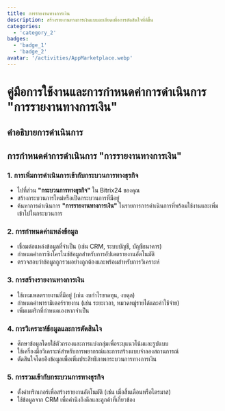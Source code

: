 ```yaml
---
title: การรายงานทางการเงิน
description: สร้างรายงานทางการเงินแบบละเอียดเพื่อการตัดสินใจที่ดีขึ้น
categories: 
  - 'category_2'
badges: 
  - 'badge_1'
  - 'badge_2'
avatar: '/activities/AppMarketplace.webp'
---
```

# คู่มือการใช้งานและการกำหนดค่าการดำเนินการ "การรายงานทางการเงิน"

## คำอธิบายการดำเนินการ

## **การกำหนดค่าการดำเนินการ "การรายงานทางการเงิน"**

### 1. การเพิ่มการดำเนินการเข้ากับกระบวนการทางธุรกิจ
- ไปที่ส่วน **"กระบวนการทางธุรกิจ"** ใน Bitrix24 ของคุณ
- สร้างกระบวนการใหม่หรือเปิดกระบวนการที่มีอยู่
- ค้นหาการดำเนินการ **"การรายงานทางการเงิน"** ในรายการการดำเนินการที่พร้อมใช้งานและเพิ่มเข้าไปในกระบวนการ

### 2. การกำหนดค่าแหล่งข้อมูล
- เชื่อมต่อแหล่งข้อมูลที่จำเป็น (เช่น CRM, ระบบบัญชี, บัญชีธนาคาร)
- กำหนดค่าการซิงโครไนซ์ข้อมูลสำหรับการอัปเดตรายงานอัตโนมัติ
- ตรวจสอบว่าข้อมูลถูกรวมอย่างถูกต้องและพร้อมสำหรับการวิเคราะห์

### 3. การสร้างรายงานทางการเงิน
- ใช้เทมเพลตรายงานที่มีอยู่ (เช่น งบกำไรขาดทุน, งบดุล)
- กำหนดค่าพารามิเตอร์รายงาน (เช่น ระยะเวลา, หมวดหมู่รายได้และค่าใช้จ่าย)
- เพิ่มเมตริกที่กำหนดเองหากจำเป็น

### 4. การวิเคราะห์ข้อมูลและการตัดสินใจ
- ศึกษาข้อมูลโดยใช้ตัวกรองและการแบ่งกลุ่มเพื่อระบุแนวโน้มและรูปแบบ
- ใช้เครื่องมือวิเคราะห์สำหรับการพยากรณ์และการสร้างแบบจำลองสถานการณ์
- ตัดสินใจโดยอิงข้อมูลเพื่อเพิ่มประสิทธิภาพกระบวนการทางการเงิน

### 5. การรวมเข้ากับกระบวนการทางธุรกิจ
- ตั้งค่าทริกเกอร์เพื่อสร้างรายงานอัตโนมัติ (เช่น เมื่อสิ้นเดือนหรือไตรมาส)
- ใช้ข้อมูลจาก CRM เพื่อคำนึงถึงดีลและลูกค้าที่เกี่ยวข้อง
